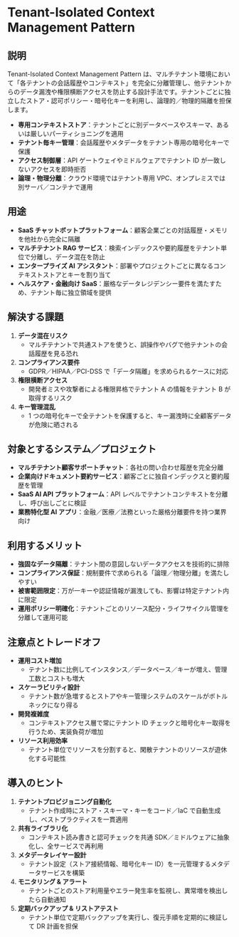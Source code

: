 # Tenant-Isolated Context Management Pattern

## 説明  
Tenant-Isolated Context Management Pattern は、マルチテナント環境において「各テナントの会話履歴やコンテキスト」を完全に分離管理し、他テナントからのデータ漏洩や権限横断アクセスを防止する設計手法です。テナントごとに独立したストア・認可ポリシー・暗号化キーを利用し、論理的／物理的隔離を担保します。  
- **専用コンテキストストア**：テナントごとに別データベースやスキーマ、あるいは厳しいパーティショニングを適用  
- **テナント毎キー管理**：会話履歴やメタデータをテナント専用の暗号化キーで保護  
- **アクセス制御層**：API ゲートウェイやミドルウェアでテナント ID が一致しないアクセスを即時拒否  
- **論理・物理分離**：クラウド環境ではテナント専用 VPC、オンプレミスでは別サーバ／コンテナで運用  

## 用途  
- **SaaS チャットボットプラットフォーム**：顧客企業ごとの対話履歴・メモリを他社から完全に隔離  
- **マルチテナント RAG サービス**：検索インデックスや要約履歴をテナント単位で分離し、データ混在を防止  
- **エンタープライズ AI アシスタント**：部署やプロジェクトごとに異なるコンテキストストアとキーを割り当て  
- **ヘルスケア・金融向け SaaS**：厳格なデータレジデンシー要件を満たすため、テナント毎に独立領域を提供  

## 解決する課題  
1. **データ混在リスク**  
   - マルチテナントで共通ストアを使うと、誤操作やバグで他テナントの会話履歴を見る恐れ  
2. **コンプライアンス要件**  
   - GDPR／HIPAA／PCI-DSS で「データ隔離」を求められるケースに対応  
3. **権限横断アクセス**  
   - 開発者ミスや攻撃者による権限昇格でテナント A の情報をテナント B が取得するリスク  
4. **キー管理混乱**  
   - 1 つの暗号化キーで全テナントを保護すると、キー漏洩時に全顧客データが危険に晒される  

## 対象とするシステム／プロジェクト  
- **マルチテナント顧客サポートチャット**：各社の問い合わせ履歴を完全分離  
- **企業向けドキュメント要約サービス**：顧客ごとに独自インデックスと要約履歴を管理  
- **SaaS AI API プラットフォーム**：API レベルでテナントコンテキストを分離し、呼び出しごとに検証  
- **業務特化型 AI アプリ**：金融／医療／法務といった厳格分離要件を持つ業界向け  

## 利用するメリット  
- **強固なデータ隔離**：テナント間の意図しないデータアクセスを技術的に排除  
- **コンプライアンス保証**：規制要件で求められる「論理／物理分離」を満たしやすい  
- **被害範囲限定**：万が一キーや認証情報が漏洩しても、影響は特定テナント内に限定  
- **運用ポリシー明確化**：テナントごとのリソース配分・ライフサイクル管理を分離して運用可能  

## 注意点とトレードオフ  
- **運用コスト増加**  
  - テナント数に比例してインスタンス／データベース／キーが増え、管理工数とコストも増大  
- **スケーラビリティ設計**  
  - テナント数が急増するとストアやキー管理システムのスケールがボトルネックになり得る  
- **開発複雑度**  
  - コンテキストアクセス層で常にテナント ID チェックと暗号化キー取得を行うため、実装負荷が増加  
- **リソース利用効率**  
  - テナント単位でリソースを分割すると、閑散テナントのリソースが遊休化する可能性  

## 導入のヒント  
1. **テナントプロビジョニング自動化**  
   - テナント作成時にストア・スキーマ・キーをコード／IaC で自動生成し、ベストプラクティスを一貫適用  
2. **共有ライブラリ化**  
   - コンテキスト読み書きと認可チェックを共通 SDK／ミドルウェアに抽象化し、全サービスで再利用  
3. **メタデータレイヤー設計**  
   - テナント設定（ストア接続情報、暗号化キー ID）を一元管理するメタデータサービスを構築  
4. **モニタリング & アラート**  
   - テナントごとのストア利用量やエラー発生率を監視し、異常増を検出したら自動通知  
5. **定期バックアップ & リストアテスト**  
   - テナント単位で定期バックアップを実行し、復元手順を定期的に検証して DR 計画を担保  

